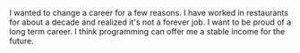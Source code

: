 I wanted to change a career for a few reasons.
I have worked in restaurants for about a decade and realized it's not a forever job.
I want to be proud of a long term career.
I think programming can offer me a stable income for the future. 
